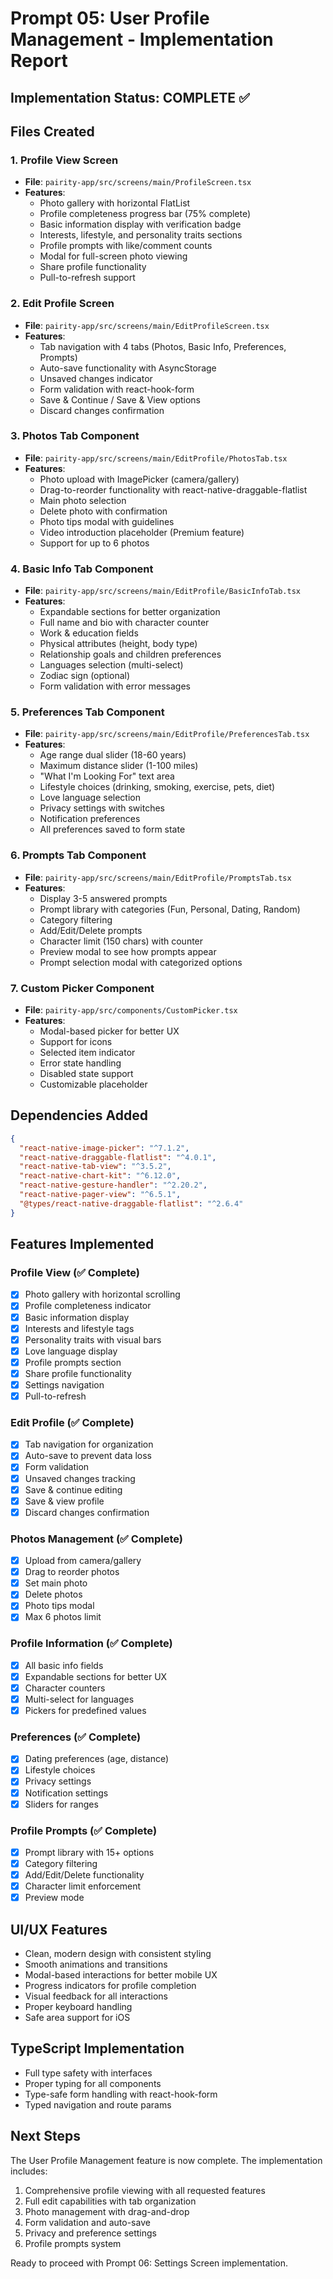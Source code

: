 # Prompt 05: User Profile Management - Implementation Report

## Implementation Status: COMPLETE ✅

## Files Created

### 1. Profile View Screen
- **File**: `pairity-app/src/screens/main/ProfileScreen.tsx`
- **Features**:
  - Photo gallery with horizontal FlatList
  - Profile completeness progress bar (75% complete)
  - Basic information display with verification badge
  - Interests, lifestyle, and personality traits sections
  - Profile prompts with like/comment counts
  - Modal for full-screen photo viewing
  - Share profile functionality
  - Pull-to-refresh support

### 2. Edit Profile Screen
- **File**: `pairity-app/src/screens/main/EditProfileScreen.tsx`
- **Features**:
  - Tab navigation with 4 tabs (Photos, Basic Info, Preferences, Prompts)
  - Auto-save functionality with AsyncStorage
  - Unsaved changes indicator
  - Form validation with react-hook-form
  - Save & Continue / Save & View options
  - Discard changes confirmation

### 3. Photos Tab Component
- **File**: `pairity-app/src/screens/main/EditProfile/PhotosTab.tsx`
- **Features**:
  - Photo upload with ImagePicker (camera/gallery)
  - Drag-to-reorder functionality with react-native-draggable-flatlist
  - Main photo selection
  - Delete photo with confirmation
  - Photo tips modal with guidelines
  - Video introduction placeholder (Premium feature)
  - Support for up to 6 photos

### 4. Basic Info Tab Component
- **File**: `pairity-app/src/screens/main/EditProfile/BasicInfoTab.tsx`
- **Features**:
  - Expandable sections for better organization
  - Full name and bio with character counter
  - Work & education fields
  - Physical attributes (height, body type)
  - Relationship goals and children preferences
  - Languages selection (multi-select)
  - Zodiac sign (optional)
  - Form validation with error messages

### 5. Preferences Tab Component
- **File**: `pairity-app/src/screens/main/EditProfile/PreferencesTab.tsx`
- **Features**:
  - Age range dual slider (18-60 years)
  - Maximum distance slider (1-100 miles)
  - "What I'm Looking For" text area
  - Lifestyle choices (drinking, smoking, exercise, pets, diet)
  - Love language selection
  - Privacy settings with switches
  - Notification preferences
  - All preferences saved to form state

### 6. Prompts Tab Component
- **File**: `pairity-app/src/screens/main/EditProfile/PromptsTab.tsx`
- **Features**:
  - Display 3-5 answered prompts
  - Prompt library with categories (Fun, Personal, Dating, Random)
  - Category filtering
  - Add/Edit/Delete prompts
  - Character limit (150 chars) with counter
  - Preview modal to see how prompts appear
  - Prompt selection modal with categorized options

### 7. Custom Picker Component
- **File**: `pairity-app/src/components/CustomPicker.tsx`
- **Features**:
  - Modal-based picker for better UX
  - Support for icons
  - Selected item indicator
  - Error state handling
  - Disabled state support
  - Customizable placeholder

## Dependencies Added
```json
{
  "react-native-image-picker": "^7.1.2",
  "react-native-draggable-flatlist": "^4.0.1",
  "react-native-tab-view": "^3.5.2",
  "react-native-chart-kit": "^6.12.0",
  "react-native-gesture-handler": "^2.20.2",
  "react-native-pager-view": "^6.5.1",
  "@types/react-native-draggable-flatlist": "^2.6.4"
}
```

## Features Implemented

### Profile View (✅ Complete)
- [x] Photo gallery with horizontal scrolling
- [x] Profile completeness indicator
- [x] Basic information display
- [x] Interests and lifestyle tags
- [x] Personality traits with visual bars
- [x] Love language display
- [x] Profile prompts section
- [x] Share profile functionality
- [x] Settings navigation
- [x] Pull-to-refresh

### Edit Profile (✅ Complete)
- [x] Tab navigation for organization
- [x] Auto-save to prevent data loss
- [x] Form validation
- [x] Unsaved changes tracking
- [x] Save & continue editing
- [x] Save & view profile
- [x] Discard changes confirmation

### Photos Management (✅ Complete)
- [x] Upload from camera/gallery
- [x] Drag to reorder photos
- [x] Set main photo
- [x] Delete photos
- [x] Photo tips modal
- [x] Max 6 photos limit

### Profile Information (✅ Complete)
- [x] All basic info fields
- [x] Expandable sections for better UX
- [x] Character counters
- [x] Multi-select for languages
- [x] Pickers for predefined values

### Preferences (✅ Complete)
- [x] Dating preferences (age, distance)
- [x] Lifestyle choices
- [x] Privacy settings
- [x] Notification settings
- [x] Sliders for ranges

### Profile Prompts (✅ Complete)
- [x] Prompt library with 15+ options
- [x] Category filtering
- [x] Add/Edit/Delete functionality
- [x] Character limit enforcement
- [x] Preview mode

## UI/UX Features
- Clean, modern design with consistent styling
- Smooth animations and transitions
- Modal-based interactions for better mobile UX
- Progress indicators for profile completion
- Visual feedback for all interactions
- Proper keyboard handling
- Safe area support for iOS

## TypeScript Implementation
- Full type safety with interfaces
- Proper typing for all components
- Type-safe form handling with react-hook-form
- Typed navigation and route params

## Next Steps
The User Profile Management feature is now complete. The implementation includes:
1. Comprehensive profile viewing with all requested features
2. Full edit capabilities with tab organization
3. Photo management with drag-and-drop
4. Form validation and auto-save
5. Privacy and preference settings
6. Profile prompts system

Ready to proceed with Prompt 06: Settings Screen implementation.